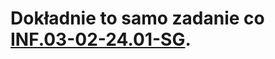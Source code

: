 # Dokładnie to samo zadanie co [INF.03-02-24.01-SG](https://github.com/co-za-niutki/INF.03/tree/main/2024/01/INF.03-02-24.01-SG).
